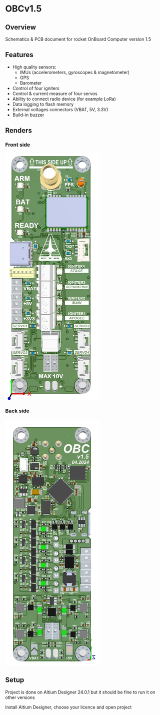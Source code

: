 # OBCv1.5

## Overview
Schematics & PCB document for rocket OnBoard Computer version 1.5

## Features
 - High quality sensors:
   - IMUs (accelerometers, gyroscopes & magnetometer)
   - GPS
   - Barometer 
 - Control of four igniters
 - Control & current measure of four servos
 - Ability to connect radio device (for example LoRa)
 - Data logging to flash memory
 - External voltages connectors (VBAT, 5V, 3.3V)
 - Build-in buzzer

## Renders

### Front side
![](https://github.com/Filipeak/rocket-obc-hardware/blob/main/OBC%20v1.5/assets/obcrender-removebg-preview.png)

### Back side
![](https://github.com/Filipeak/rocket-obc-hardware/blob/main/OBC%20v1.5/assets/obcrenderback-removebg-preview.png)

## Setup
Project is done on Altium Designer 24.0.1 but it should be fine to run it on other versions

Install Altium Designer, choose your licence and open project
